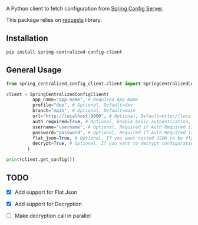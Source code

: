 A Python client to fetch configuration from [Spring Config Server](https://spring.io/projects/spring-cloud-config).

This package relies on [requests](https://pypi.org/project/requests/) library.

## Installation

```shell
pip install spring-centralized-config-client
```

## General Usage

```python
from spring_centralized_config_client.client import SpringCentralizedConfigClient

client = SpringCentralizedConfigClient(
          app_name="app-name", # Required App Name
          profile="dev", # Optional, Default=dev
          branch="main", # Optional, Default=main
          url="http://localhost:9000", # Optional, Default=http://localhost:9000
          auth_required=True, # Optional, Enable basic authentication, Default=False
          username="username", # Optional, Required if Auth Required is True, Default=Empty String
          password="password", # Optional, Required if Auth Required is True, Default=Empty String
          flat_json=True, # Optional, If you want nested JSON to be flatted, Default = False
          decrypt=True, # Optional, If you want to decrypt configuration, Default = False
        )

print(client.get_config())
```

## TODO

- [x] Add support for Flat Json
- [x] Add support for Decryption 
- [ ] Make decryption call in parallel

